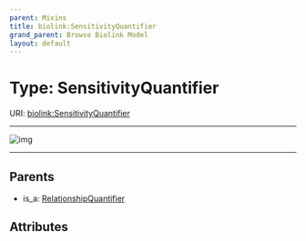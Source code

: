 ```yaml
---
parent: Mixins
title: biolink:SensitivityQuantifier
grand_parent: Browse Biolink Model
layout: default
---
```


# Type: SensitivityQuantifier




URI: [biolink:SensitivityQuantifier](https://w3id.org/biolink/vocab/SensitivityQuantifier)


---

![img](http://yuml.me/diagram/nofunky;dir:TB/class/\[RelationshipQuantifier]^-\[SensitivityQuantifier])

---


## Parents

 *  is_a: [RelationshipQuantifier](RelationshipQuantifier.md)

## Attributes


